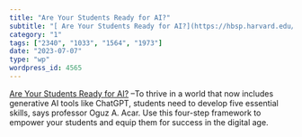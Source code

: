 ```yaml
---
title: "Are Your Students Ready for AI?"
subtitle: "[ Are Your Students Ready for AI?](https://hbsp.harvard.edu/inspiring-minds/are-your-students-ready-..."
category: "1"
tags: ["2340", "1033", "1564", "1973"]
date: "2023-07-07"
type: "wp"
wordpress_id: 4565
---
```

[ Are Your Students Ready for AI?](https://hbsp.harvard.edu/inspiring-minds/are-your-students-ready-for-ai?cid=email%7Cmarketo%7C2023-07-07-inspiring-minds-digest-new%7C40168519%7Cthought-leadership-inspiring-minds%7Ceducator%7Cinspiring-minds-article%7Cjul2023&acctID=nonecid%3Demail%7Cmarketo%7C2023-07-07-inspiring-minds-digest-new%7C40168519%7Cthought-leadership-inspiring-minds%7Ceducator%7Cinspiring-minds-article%7Cjul2023&acctID=none&mkt_tok=ODU1LUFUWi0yOTQAAAGMzv5bTjBhp9MJsVcb390RgQoPM9Mc8FNEZ70yCQX2WJHEekfQ7_S7lrlBx-oZtR7MeEnh1ugDgVxjMNB3IOZagbEd4jujZKHBPzGzj20u-v4) –To thrive in a world that now includes generative AI tools like ChatGPT, students need to develop five essential skills, says professor Oguz A. Acar. Use this four-step framework to empower your students and equip them for success in the digital age.